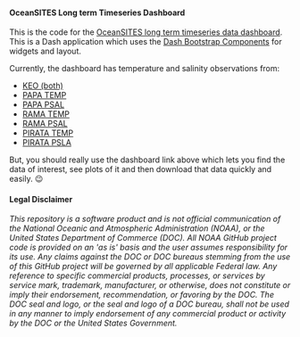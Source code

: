 #### OceanSITES Long term Timeseries Dashboard 
This is the code for the 
[OceanSITES long term timeseries data dashboard](https://data.pmel.noaa.gov/oceansites/lts/). This is a Dash application
which uses the [Dash Bootstrap Components](https://dash-bootstrap-components.opensource.faculty.ai/) for widgets and 
layout.

Currently, the dashboard has temperature and salinity observations from:
 - [KEO (both)](https://data.pmel.noaa.gov/generic/erddap/tabledap/keo_hourly.html)
 - [PAPA TEMP](https://data.pmel.noaa.gov/generic/erddap/tabledap/papa_hourly_temp.html)
 - [PAPA PSAL](https://data.pmel.noaa.gov/generic/erddap/tabledap/papa_hourly_psal.html)
 - [RAMA TEMP](https://data.pmel.noaa.gov/generic/erddap/tabledap/rama_hourly_temp.html)
 - [RAMA PSAL](https://data.pmel.noaa.gov/generic/erddap/tabledap/rama_hourly_psal.html)  
 - [PIRATA TEMP](https://data.pmel.noaa.gov/generic/erddap/tabledap/pirata_hourly_temp.html)
 - [PIRATA PSLA](https://data.pmel.noaa.gov/generic/erddap/tabledap/pirata_hourly_psal.html)


But, you should really use the dashboard link above which lets you find the data of interest, see plots of 
it and then download that data quickly and easily. :wink:

#### Legal Disclaimer
*This repository is a software product and is not official communication
of the National Oceanic and Atmospheric Administration (NOAA), or the
United States Department of Commerce (DOC).  All NOAA GitHub project
code is provided on an 'as is' basis and the user assumes responsibility
for its use.  Any claims against the DOC or DOC bureaus stemming from
the use of this GitHub project will be governed by all applicable Federal
law.  Any reference to specific commercial products, processes, or services
by service mark, trademark, manufacturer, or otherwise, does not constitute
or imply their endorsement, recommendation, or favoring by the DOC.
The DOC seal and logo, or the seal and logo of a DOC bureau, shall not
be used in any manner to imply endorsement of any commercial product
or activity by the DOC or the United States Government.*